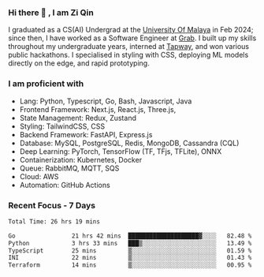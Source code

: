 <!-- <img height="180rem" width="100%" src="https://github.com/ziqinyeow/ziqinyeow/blob/main/header.png?raw=true" /> -->

### Hi there 👋 , I am Zi Qin
<!-- ![visitors](https://visitor-badge.glitch.me/badge?page_id=page.id) -->

I graduated as a CS(AI) Undergrad at the [University Of Malaya](https://www.um.edu.my/) in Feb 2024; since then, I have worked as a Software Engineer at [Grab](https://www.grab.com/my/). I built up my skills throughout my undergraduate years, interned at [Tapway](https://gotapway.com/), and won various public hackathons. I specialised in styling with CSS, deploying ML models directly on the edge, and rapid prototyping.

### I am proficient with

- Lang: Python, Typescript, Go, Bash, Javascript, Java
- Frontend Framework: Next.js, React.js, Three.js,
- State Management: Redux, Zustand
- Styling: TailwindCSS, CSS
- Backend Framework: FastAPI, Express.js
- Database: MySQL, PostgreSQL, Redis, MongoDB, Cassandra (CQL)
- Deep Learning: PyTorch, TensorFlow (TF, TFjs, TFLite), ONNX
- Containerization: Kubernetes, Docker
- Queue: RabbitMQ, MQTT, SQS
- Cloud: AWS
- Automation: GitHub Actions

### Recent Focus - 7 Days
<!--START_SECTION:waka-->

```txt
Total Time: 26 hrs 19 mins

Go                21 hrs 42 mins  ████████████████████▓░░░░   82.48 %
Python            3 hrs 33 mins   ███▒░░░░░░░░░░░░░░░░░░░░░   13.49 %
TypeScript        25 mins         ▒░░░░░░░░░░░░░░░░░░░░░░░░   01.59 %
INI               22 mins         ▒░░░░░░░░░░░░░░░░░░░░░░░░   01.43 %
Terraform         14 mins         ▒░░░░░░░░░░░░░░░░░░░░░░░░   00.95 %
```

<!--END_SECTION:waka-->

<!--![Leetcode Stats](https://leetcard.jacoblin.cool/ziqinyeow?ext=heatmap&theme=light,nord&width=1200&height=400)-->
